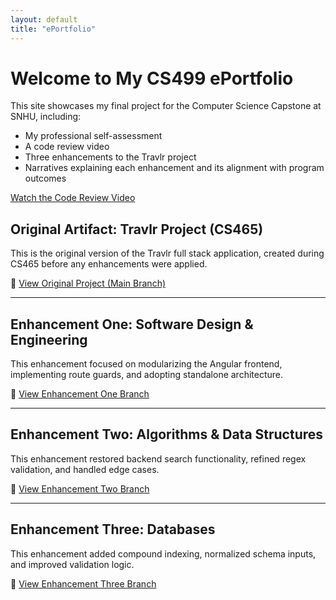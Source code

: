 ```yaml
---
layout: default
title: "ePortfolio"
---
```


# Welcome to My CS499 ePortfolio

This site showcases my final project for the Computer Science Capstone at SNHU, including:

- My professional self-assessment
- A code review video
- Three enhancements to the Travlr project
- Narratives explaining each enhancement and its alignment with program outcomes

[Watch the Code Review Video](https://youtu.be/OFDothTvoj4)

## Original Artifact: Travlr Project (CS465)

This is the original version of the Travlr full stack application, created during CS465 before any enhancements were applied.

🔗 [View Original Project (Main Branch)](https://github.com/joselgarza/cs465-fullstack/tree/main)

---

## Enhancement One: Software Design & Engineering

This enhancement focused on modularizing the Angular frontend, implementing route guards, and adopting standalone architecture.

🔗 <a href="https://github.com/joselgarza/cs465-fullstack/tree/enhancement-one" target="_blank">View Enhancement One Branch</a>

---

## Enhancement Two: Algorithms & Data Structures

This enhancement restored backend search functionality, refined regex validation, and handled edge cases.

🔗 [View Enhancement Two Branch](https://github.com/joselgarza/cs465-fullstack/tree/enhancement-two)

---

## Enhancement Three: Databases

This enhancement added compound indexing, normalized schema inputs, and improved validation logic.

🔗 [View Enhancement Three Branch](https://github.com/joselgarza/cs465-fullstack/tree/enhancement-three)

